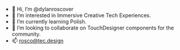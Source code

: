 - 👋 Hi, I’m @dylanroscover
- 👀 I’m interested in Immersive Creative Tech Experiences.
- 🌱 I’m currently learning Polish.
- 💞️ I’m looking to collaborate on TouchDesigner components for the community.
- 📫 rosco@tec.design
